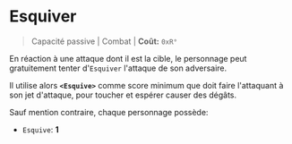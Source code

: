 # Esquiver

> Capacité passive \| Combat \| **Coût:** `0xR°`

En réaction à une attaque dont il est la cible, le personnage peut gratuitement tenter d'`Esquiver` l'attaque de son adversaire.

Il utilise alors **`<Esquive>`** comme score minimum que doit faire l'attaquant à son jet d'attaque, pour toucher et espérer causer des dégâts.

Sauf mention contraire, chaque personnage possède:

* `Esquive`: **1**

